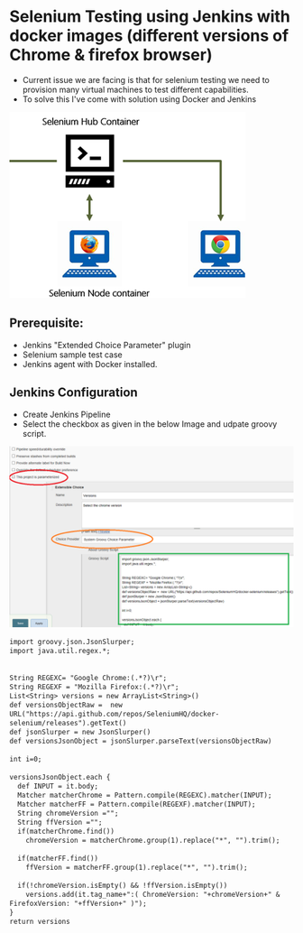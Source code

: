 # Selenium Testing using Jenkins with docker images (different versions of Chrome & firefox browser)



* Current issue we are facing is that for selenium testing we need to provision many virtual machines to test different capabilities.
* To solve this I've come with solution using Docker and Jenkins

![Selenium](https://github.com/speaktoabu/SeleniumTest/blob/master/Selenium_images/01.png)

## Prerequisite:

* Jenkins "Extended Choice Parameter" plugin
* Selenium sample test case 
* Jenkins agent with Docker installed. 

## Jenkins Configuration 
* Create Jenkins Pipeline 
* Select the checkbox as given in the below Image and udpate groovy script. 

![Pipeline](https://github.com/speaktoabu/SeleniumTest/blob/master/Selenium_images/pipeline-job.png)


```
import groovy.json.JsonSlurper;
import java.util.regex.*;


String REGEXC= "Google Chrome:(.*?)\r";
String REGEXF = "Mozilla Firefox:(.*?)\r";
List<String> versions = new ArrayList<String>()
def versionsObjectRaw =  new URL("https://api.github.com/repos/SeleniumHQ/docker-selenium/releases").getText()
def jsonSlurper = new JsonSlurper()
def versionsJsonObject = jsonSlurper.parseText(versionsObjectRaw)

int i=0;

versionsJsonObject.each {
  def INPUT = it.body;
  Matcher matcherChrome = Pattern.compile(REGEXC).matcher(INPUT);
  Matcher matcherFF = Pattern.compile(REGEXF).matcher(INPUT);
  String chromeVersion ="";
  String ffVersion ="";
  if(matcherChrome.find())
    chromeVersion = matcherChrome.group(1).replace("*", "").trim();

  if(matcherFF.find())
    ffVersion = matcherFF.group(1).replace("*", "").trim();

  if(!chromeVersion.isEmpty() && !ffVersion.isEmpty())
    versions.add(it.tag_name+":( ChromeVersion: "+chromeVersion+" & FirefoxVersion: "+ffVersion+" )");
}
return versions

```
